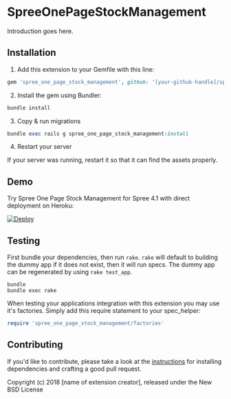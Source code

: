 SpreeOnePageStockManagement
===========================

Introduction goes here.

## Installation

1. Add this extension to your Gemfile with this line:
  ```ruby
  gem 'spree_one_page_stock_management', github: '[your-github-handle]/spree_one_page_stock_management'
  ```

2. Install the gem using Bundler:
  ```ruby
  bundle install
  ```

3. Copy & run migrations
  ```ruby
  bundle exec rails g spree_one_page_stock_management:install
  ```

4. Restart your server

  If your server was running, restart it so that it can find the assets properly.
  
Demo
----
Try Spree One Page Stock Management for Spree 4.1 with direct deployment on Heroku:

[![Deploy](https://www.herokucdn.com/deploy/button.svg)](https://heroku.com/deploy?template=https://github.com/vinsol-spree-contrib/spree-demo-heroku/tree/spree-one-page-stock-management-4-1)

## Testing

First bundle your dependencies, then run `rake`. `rake` will default to building the dummy app if it does not exist, then it will run specs. The dummy app can be regenerated by using `rake test_app`.

```shell
bundle
bundle exec rake
```

When testing your applications integration with this extension you may use it's factories.
Simply add this require statement to your spec_helper:

```ruby
require 'spree_one_page_stock_management/factories'
```


## Contributing

If you'd like to contribute, please take a look at the
[instructions](CONTRIBUTING.md) for installing dependencies and crafting a good
pull request.

Copyright (c) 2018 [name of extension creator], released under the New BSD License
